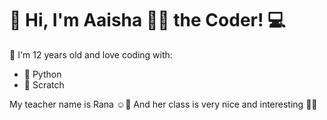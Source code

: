 # 👋 Hi, I'm Aaisha 💙✨ the Coder! 💻

🌟 I'm 12 years old and love coding with:
- 🐍 Python
- 🧱 Scratch

My teacher name is Rana ☺️💝
And her class is very nice and interesting 🥰✨
